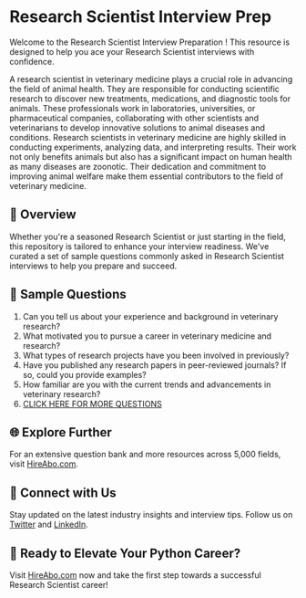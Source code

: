 # Research Scientist Interview Prep

Welcome to the Research Scientist Interview Preparation ! This resource is designed to help you ace your Research Scientist interviews with confidence.

A research scientist in veterinary medicine plays a crucial role in advancing the field of animal health. They are responsible for conducting scientific research to discover new treatments, medications, and diagnostic tools for animals. These professionals work in laboratories, universities, or pharmaceutical companies, collaborating with other scientists and veterinarians to develop innovative solutions to animal diseases and conditions. Research scientists in veterinary medicine are highly skilled in conducting experiments, analyzing data, and interpreting results. Their work not only benefits animals but also has a significant impact on human health as many diseases are zoonotic. Their dedication and commitment to improving animal welfare make them essential contributors to the field of veterinary medicine.

## 🚀 Overview

Whether you're a seasoned Research Scientist or just starting in the field, this repository is tailored to enhance your interview readiness. We've curated a set of sample questions commonly asked in Research Scientist interviews to help you prepare and succeed.

## 📝 Sample Questions

1. Can you tell us about your experience and background in veterinary research?
2. What motivated you to pursue a career in veterinary medicine and research?
3. What types of research projects have you been involved in previously?
4. Have you published any research papers in peer-reviewed journals? If so, could you provide examples?
5. How familiar are you with the current trends and advancements in veterinary research?
6. [CLICK HERE FOR MORE QUESTIONS](https://hireabo.com/job/24_2_13/Research%20Scientist)

## 🌐 Explore Further

For an extensive question bank and more resources across 5,000 fields, visit [HireAbo.com](https://www.hireabo.com).

## 📱 Connect with Us

Stay updated on the latest industry insights and interview tips. Follow us on [Twitter](https://twitter.com/hireabo) and [LinkedIn](https://www.linkedin.com/in/hire-abo-3609972a8/).

## 🚀 Ready to Elevate Your Python Career?

Visit [HireAbo.com](https://www.hireabo.com) now and take the first step towards a successful Research Scientist career!